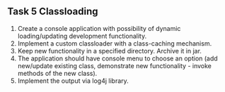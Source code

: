 ## Task 5 Classloading 
1. Create a console application with possibility of dynamic loading/updating development functionality.
2. Implement a custom classloader with a class-caching mechanism. 
3. Keep new functionality in a specified directory. Archive it in jar. 
4. The application should have console menu to choose an option (add new/update existing class, demonstrate new functionality - invoke methods of the new class). 
5. Implement the output via log4j library.